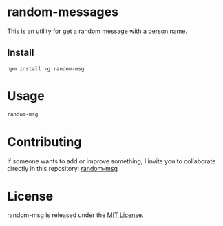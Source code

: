 
# random-messages

This is an utility for get a random message with a person name.

## Install

```npm
npm install -g random-msg
```

# Usage

```bash
random-msg
```

# Contributing
If someone wants to add or improve something, I invite you to collaborate directly in this repository: [random-msg](https://github.com/andres312/random-message)

# License
random-msg is released under the [MIT License](https://opensource.org/licenses/MIT).